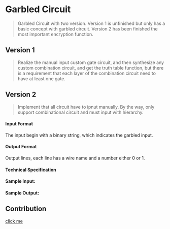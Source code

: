 # **Garbled Circuit**

> Garbled Circuit with two version. Version 1 is unfinished but only has a basic concept with garbled circuit.
> Version 2 has been finished the most important encryption function.

## Version 1
> Realize the manual input custom gate circuit, and then synthesize any custom combination circuit, and get the truth table function, but there is a requirement that each layer of the combination circuit need to have at least one gate.

## Version 2
> Implement that all circuit have to ipnut manually. By the way, only support combinational circuit and must input with hierarchy. 

#### Input Format
The input begin with a binary string, which indicates the garbled input.

#### Output Format
Output lines, each line has a wire name and a number either 0 or 1.

#### Technical Specification

#### Sample Input:

#### Sample Output:

## Contribution
[click me](https://hackmd.io/@edDnIx-xTO2Y79IC9tqYgg/B1wep6z9r)
